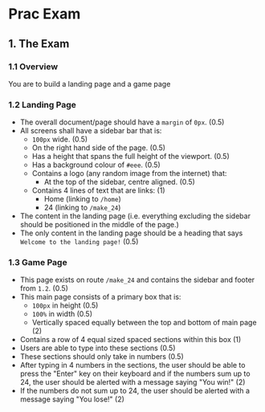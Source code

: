 # Prac Exam

## 1. The Exam

### 1.1 Overview

You are to build a landing page and a game page

### 1.2 Landing Page

* The overall document/page should have a `margin` of `0px`. (0.5)
* All screens shall have a sidebar bar that is:
  * `100px` wide. (0.5)
  * On the right hand side of the page. (0.5)
  * Has a height that spans the full height of the viewport. (0.5)
  * Has a background colour of `#eee`. (0.5)
  * Contains a logo (any random image from the internet) that:
  	* At the top of the sidebar, centre aligned. (0.5)
  * Contains 4 lines of text that are links: (1)
    * Home (linking to `/home`)
    * 24 (linking to `/make_24`)
* The content in the landing page (i.e. everything excluding the sidebar should be positioned in the middle of the page.)
* The only content in the landing page should be a heading that says `Welcome to the landing page!` (0.5)

### 1.3 Game Page

* This page exists on route `/make_24` and contains the sidebar and footer from `1.2`. (0.5)
* This main page consists of a primary box that is:
  * `100px` in height (0.5)
  * `100%` in width (0.5)
  * Vertically spaced equally between the top and bottom of main page (2)
* Contains a row of 4 equal sized spaced sections within this box (1)
* Users are able to type into these sections (0.5)
* These sections should only take in numbers (0.5)
* After typing in 4 numbers in the sections, the user should be able to press the "Enter" key on their keyboard and if the numbers sum up to 24, the user should be alerted with a message saying "You win!" (2)
* If the numbers do not sum up to 24, the user should be alerted with a message saying "You lose!" (2)